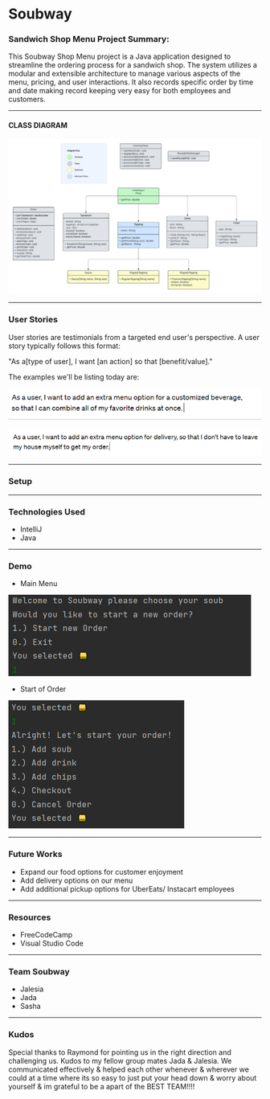 # Soubway 

### Sandwich Shop Menu Project Summary:

This Soubway Shop Menu project is a Java application designed to streamline the ordering process for a 
sandwich shop. The system utilizes a modular and extensible architecture to manage various aspects of 
the menu, pricing, and user interactions. It also records
specific order by time and date making record keeping very easy for both
employees and customers.

----------------------------
#### CLASS DIAGRAM
![Soubway-UML.jpeg](IMG%2FSoubway-UML.jpeg)

----------------------------
### User Stories

User stories are testimonials from a targeted end user's perspective.
A user story typically follows this format:

"As a[type of user], I want [an action] so that [benefit/value]."

The examples we'll be listing today are:

![UserStory1.PNG](IMG%2FUserStory1.PNG)

![UserStory2.PNG](IMG%2FUserStory2.PNG)

----------------------------
### Setup


----------------------------
### Technologies Used

- IntelliJ
- Java

----------------------------
### Demo

- Main Menu

![NewOrder.PNG](IMG%2FNewOrder.PNG)


- Start of Order

![Options.PNG](IMG%2FOptions.PNG)



------------------------------
### Future Works

- Expand our food options for customer enjoyment
- Add delivery options on our menu
- Add additional pickup options for UberEats/ Instacart employees

-------------------------------
### Resources
- FreeCodeCamp
- Visual Studio Code


-------------------------------
### Team Soubway
- Jalesia
- Jada
- Sasha
--------------------------------
### Kudos

Special thanks to Raymond for pointing us in the right direction
and challenging us. Kudos to my fellow group mates Jada & Jalesia. We communicated effectively
& helped each other whenever & wherever we could at a time where its so easy to just
put your head down & worry about yourself & im grateful to be a apart of
the BEST TEAM!!!!

